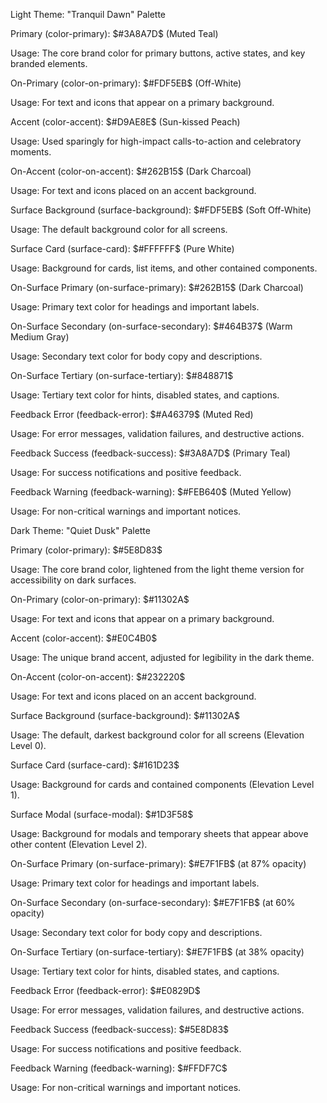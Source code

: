 Light Theme: "Tranquil Dawn" Palette

Primary (color-primary): $#3A8A7D$ (Muted Teal)

Usage: The core brand color for primary buttons, active states, and key branded elements.

On-Primary (color-on-primary): $#FDF5EB$ (Off-White)

Usage: For text and icons that appear on a primary background.

Accent (color-accent): $#D9AE8E$ (Sun-kissed Peach)

Usage: Used sparingly for high-impact calls-to-action and celebratory moments.

On-Accent (color-on-accent): $#262B15$ (Dark Charcoal)

Usage: For text and icons placed on an accent background.

Surface Background (surface-background): $#FDF5EB$ (Soft Off-White)

Usage: The default background color for all screens.

Surface Card (surface-card): $#FFFFFF$ (Pure White)

Usage: Background for cards, list items, and other contained components.

On-Surface Primary (on-surface-primary): $#262B15$ (Dark Charcoal)

Usage: Primary text color for headings and important labels.

On-Surface Secondary (on-surface-secondary): $#464B37$ (Warm Medium Gray)

Usage: Secondary text color for body copy and descriptions.

On-Surface Tertiary (on-surface-tertiary): $#848871$

Usage: Tertiary text color for hints, disabled states, and captions.

Feedback Error (feedback-error): $#A46379$ (Muted Red)

Usage: For error messages, validation failures, and destructive actions.

Feedback Success (feedback-success): $#3A8A7D$ (Primary Teal)

Usage: For success notifications and positive feedback.

Feedback Warning (feedback-warning): $#FEB640$ (Muted Yellow)

Usage: For non-critical warnings and important notices.

Dark Theme: "Quiet Dusk" Palette

Primary (color-primary): $#5E8D83$

Usage: The core brand color, lightened from the light theme version for accessibility on dark surfaces.

On-Primary (color-on-primary): $#11302A$

Usage: For text and icons that appear on a primary background.

Accent (color-accent): $#E0C4B0$

Usage: The unique brand accent, adjusted for legibility in the dark theme.

On-Accent (color-on-accent): $#232220$

Usage: For text and icons placed on an accent background.

Surface Background (surface-background): $#11302A$

Usage: The default, darkest background color for all screens (Elevation Level 0).

Surface Card (surface-card): $#161D23$

Usage: Background for cards and contained components (Elevation Level 1).

Surface Modal (surface-modal): $#1D3F58$

Usage: Background for modals and temporary sheets that appear above other content (Elevation Level 2).

On-Surface Primary (on-surface-primary): $#E7F1FB$ (at 87% opacity)

Usage: Primary text color for headings and important labels.

On-Surface Secondary (on-surface-secondary): $#E7F1FB$ (at 60% opacity)

Usage: Secondary text color for body copy and descriptions.

On-Surface Tertiary (on-surface-tertiary): $#E7F1FB$ (at 38% opacity)

Usage: Tertiary text color for hints, disabled states, and captions.

Feedback Error (feedback-error): $#E0829D$

Usage: For error messages, validation failures, and destructive actions.

Feedback Success (feedback-success): $#5E8D83$

Usage: For success notifications and positive feedback.

Feedback Warning (feedback-warning): $#FFDF7C$

Usage: For non-critical warnings and important notices.